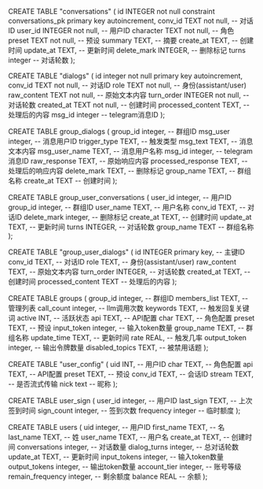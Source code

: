 CREATE TABLE "conversations"
(
    id          INTEGER not null
        constraint conversations_pk
            primary key autoincrement,
    conv_id     TEXT     not null, -- 对话ID
    user_id     INTEGER     not null,   -- 用户ID
    character   TEXT     not null,   -- 角色
    preset      TEXT     not null,   -- 预设
    summary     TEXT,   -- 摘要
    create_at   TEXT,   -- 创建时间
    update_at   TEXT,   -- 更新时间
    delete_mark INTEGER,   -- 删除标记
    turns       integer -- 对话轮数
);

CREATE TABLE "dialogs"
(
    id                integer not null
        primary key autoincrement,
    conv_id           TEXT     not null, -- 对话ID
    role              TEXT     not null,   -- 身份(assistant/user)
    raw_content       TEXT     not null,   -- 原始文本内容
    turn_order        INTEGER     not null,   -- 对话轮数
    created_at        TEXT     not null,   -- 创建时间
    processed_content TEXT,   -- 处理后的内容
    msg_id            integer -- telegram消息ID
);

CREATE TABLE group_dialogs
(
    group_id           integer, -- 群组ID
    msg_user           integer, -- 消息用户ID
    trigger_type       TEXT, -- 触发类型
    msg_text           TEXT, -- 消息文本内容
    msg_user_name      TEXT, -- 消息用户名称
    msg_id             integer, -- telegram消息ID
    raw_response       TEXT, -- 原始响应内容
    processed_response TEXT, -- 处理后的响应内容
    delete_mark        TEXT, -- 删除标记
    group_name         TEXT, -- 群组名称
    create_at          TEXT -- 创建时间
);

CREATE TABLE group_user_conversations
(
    user_id     integer, -- 用户ID
    group_id    integer, -- 群组ID
    user_name   TEXT, -- 用户名称
    conv_id     TEXT, -- 对话ID
    delete_mark integer, -- 删除标记
    create_at   TEXT, -- 创建时间
    update_at   TEXT, -- 更新时间
    turns       INTEGER, -- 对话轮数
    group_name  TEXT -- 群组名称
);

CREATE TABLE "group_user_dialogs"
(
    id                INTEGER primary key, -- 主键ID
    conv_id           TEXT, -- 对话ID
    role              TEXT, -- 身份(assistant/user)
    raw_content       TEXT, -- 原始文本内容
    turn_order        INTEGER, -- 对话轮数
    created_at        TEXT, -- 创建时间
    processed_content TEXT -- 处理后的内容
);

CREATE TABLE groups (
    group_id        integer, -- 群组ID
    members_list    TEXT, -- 管理列表
    call_count      integer, -- llm调用次数
    keywords        TEXT, -- 触发回复关键词
    active          INT, -- 活跃状态
    api             TEXT, -- API配置
    char            TEXT, -- 角色配置
    preset          TEXT, -- 预设
    input_token     integer, -- 输入token数量
    group_name      TEXT, -- 群组名称
    update_time     TEXT, -- 更新时间
    rate            REAL, -- 触发几率
    output_token    integer, -- 输出令牌数量
    disabled_topics TEXT, -- 被禁用话题
);

CREATE TABLE "user_config"
(
    uid     INT, -- 用户ID
    char    TEXT, -- 角色配置
    api     TEXT, -- API配置
    preset  TEXT, -- 预设
    conv_id TEXT, -- 会话ID
    stream  TEXT, -- 是否流式传输
    nick    text -- 昵称
);

CREATE TABLE user_sign
(
    user_id    integer, -- 用户ID
    last_sign  TEXT, -- 上次签到时间
    sign_count integer, -- 签到次数
    frequency  integer -- 临时额度
);

CREATE TABLE users
(
    uid              integer, -- 用户ID
    first_name       TEXT, -- 名
    last_name        TEXT, -- 姓
    user_name        TEXT, -- 用户名
    create_at        TEXT, -- 创建时间
    conversations    integer, -- 对话数量
    dialog_turns     integer, -- 总对话轮数
    update_at        TEXT, -- 更新时间
    input_tokens     integer, -- 输入token数量
    output_tokens    integer, -- 输出token数量
    account_tier     integer, -- 账号等级
    remain_frequency integer, -- 剩余额度
    balance          REAL -- 余额
);
